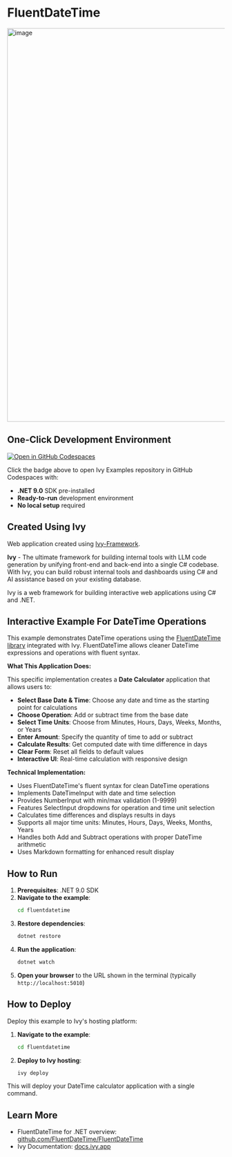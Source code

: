 # FluentDateTime

<img width="1906" height="911" alt="image" src="https://github.com/user-attachments/assets/a16b8f54-3142-4472-9ebc-380f260d805a" />

## One-Click Development Environment

[![Open in GitHub Codespaces](https://github.com/codespaces/badge.svg)](https://github.com/codespaces/new?hide_repo_select=true&ref=main&repo=Ivy-Interactive%2FIvy-Examples&machine=standardLinux32gb&devcontainer_path=.devcontainer%2Ffluentdatetime%2Fdevcontainer.json&location=EuropeWest)

Click the badge above to open Ivy Examples repository in GitHub Codespaces with:
- **.NET 9.0** SDK pre-installed
- **Ready-to-run** development environment
- **No local setup** required

## Created Using Ivy

Web application created using [Ivy-Framework](https://github.com/Ivy-Interactive/Ivy-Framework).

**Ivy** - The ultimate framework for building internal tools with LLM code generation by unifying front-end and back-end into a single C# codebase. With Ivy, you can build robust internal tools and dashboards using C# and AI assistance based on your existing database.

Ivy is a web framework for building interactive web applications using C# and .NET.

## Interactive Example For DateTime Operations

This example demonstrates DateTime operations using the [FluentDateTime library](https://github.com/FluentDateTime/FluentDateTime) integrated with Ivy. FluentDateTime allows cleaner DateTime expressions and operations with fluent syntax.

**What This Application Does:**

This specific implementation creates a **Date Calculator** application that allows users to:

- **Select Base Date & Time**: Choose any date and time as the starting point for calculations
- **Choose Operation**: Add or subtract time from the base date
- **Select Time Units**: Choose from Minutes, Hours, Days, Weeks, Months, or Years
- **Enter Amount**: Specify the quantity of time to add or subtract
- **Calculate Results**: Get computed date with time difference in days
- **Clear Form**: Reset all fields to default values
- **Interactive UI**: Real-time calculation with responsive design

**Technical Implementation:**

- Uses FluentDateTime's fluent syntax for clean DateTime operations
- Implements DateTimeInput with date and time selection
- Provides NumberInput with min/max validation (1-9999)
- Features SelectInput dropdowns for operation and time unit selection
- Calculates time differences and displays results in days
- Supports all major time units: Minutes, Hours, Days, Weeks, Months, Years
- Handles both Add and Subtract operations with proper DateTime arithmetic
- Uses Markdown formatting for enhanced result display

## How to Run

1. **Prerequisites**: .NET 9.0 SDK
2. **Navigate to the example**:
   ```bash
   cd fluentdatetime
   ```
3. **Restore dependencies**:
   ```bash
   dotnet restore
   ```
4. **Run the application**:
   ```bash
   dotnet watch
   ```
5. **Open your browser** to the URL shown in the terminal (typically `http://localhost:5010`)

## How to Deploy

Deploy this example to Ivy's hosting platform:

1. **Navigate to the example**:
   ```bash
   cd fluentdatetime
   ```
2. **Deploy to Ivy hosting**:
   ```bash
   ivy deploy
   ```
This will deploy your DateTime calculator application with a single command.

## Learn More

- FluentDateTime for .NET overview: [github.com/FluentDateTime/FluentDateTime](https://github.com/FluentDateTime/FluentDateTime)
- Ivy Documentation: [docs.ivy.app](https://docs.ivy.app)